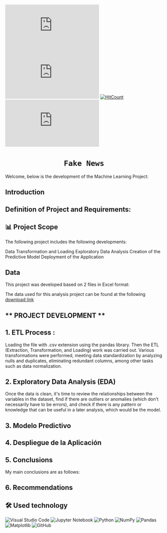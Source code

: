 

![GitHub repo size](https://img.shields.io/github/repo-size/scottydocs/README-template.md)
![GitHub contributors](https://img.shields.io/github/contributors/scottydocs/README-template.md)
[![HitCount](https://hits.dwyl.com/dwyl/hits.svg)](https://github.com/carbajaljerson/PI02_SiniestrosViales_CABA/)
![GitHub stars](https://img.shields.io/github/stars/scottydocs/README-template.md?style=social)


# <h1 align="center">**`Fake News`**</h1>

Welcome, below is the development of the Machine Learning Project:

## Introduction



## Definition of Project and Requirements:



## 📊 Project Scope

The following project includes the following developments:

Data Transformation and Loading
Exploratory Data Analysis
Creation of the Predictive Model
Deployment of the Application

## Data

This project was developed based on 2 files in Excel format:

The data used for this analysis project can be found at the following [download link](https://drive.google.com/drive/folders/155gdhdu0Jbts6t6P1BC5PRrdRLdDe5ZD?usp=sharing) 


## ** PROJECT DEVELOPMENT ** 

## **1. ETL Process** :

Loading the file with .csv extension using the pandas library.
Then the ETL (Extraction, Transformation, and Loading) work was carried out.
Various transformations were performed, meeting data standardization by analyzing nulls and duplicates, eliminating redundant columns, among other tasks such as data normalization.



## **2. Exploratory Data Analysis (EDA)**

Once the data is clean, it's time to review the relationships between the variables in the dataset, find if there are outliers or anomalies (which don't necessarily have to be errors), and check if there is any pattern or knowledge that can be useful in a later analysis, which would be the model.



## **3. Modelo Predictivo**


## **4. Despliegue de la Aplicación**


## **5. Conclusions**

My main conclusions are as follows:



## **6. Recommendations**

 


## 🛠 Used technology

![Visual Studio Code](https://img.shields.io/badge/Visual%20Studio%20Code-0078d7.svg?style=for-the-badge&logo=visual-studio-code&logoColor=white)
![Jupyter Notebook](https://img.shields.io/badge/jupyter-%23FA0F00.svg?style=for-the-badge&logo=jupyter&logoColor=white)
![Python](https://img.shields.io/badge/python-3670A0?style=for-the-badge&logo=python&logoColor=ffdd54)
![NumPy](https://img.shields.io/badge/numpy-%23013243.svg?style=for-the-badge&logo=numpy&logoColor=white)
![Pandas](https://img.shields.io/badge/pandas-%23150458.svg?style=for-the-badge&logo=pandas&logoColor=white)
![Matplotlib](https://img.shields.io/badge/Matplotlib-%23ffffff.svg?style=for-the-badge&logo=Matplotlib&logoColor=black)
![GitHub](https://img.shields.io/badge/github-%23121011.svg?style=for-the-badge&logo=github&logoColor=white)
